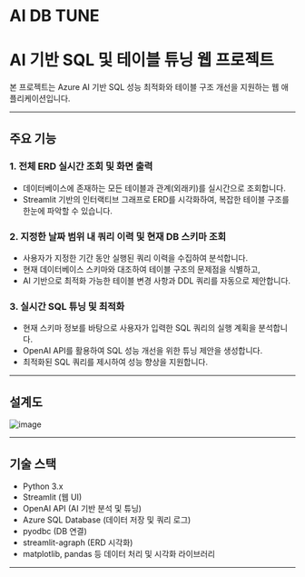 # AI DB TUNE
# AI 기반 SQL 및 테이블 튜닝 웹 프로젝트

본 프로젝트는 Azure AI 기반 SQL 성능 최적화와 테이블 구조 개선을 지원하는 웹 애플리케이션입니다.

---

## 주요 기능

### 1. 전체 ERD 실시간 조회 및 화면 출력
- 데이터베이스에 존재하는 모든 테이블과 관계(외래키)를 실시간으로 조회합니다.
- Streamlit 기반의 인터랙티브 그래프로 ERD를 시각화하여, 복잡한 테이블 구조를 한눈에 파악할 수 있습니다.

### 2. 지정한 날짜 범위 내 쿼리 이력 및 현재 DB 스키마 조회
- 사용자가 지정한 기간 동안 실행된 쿼리 이력을 수집하여 분석합니다.
- 현재 데이터베이스 스키마와 대조하여 테이블 구조의 문제점을 식별하고,
- AI 기반으로 최적화 가능한 테이블 변경 사항과 DDL 쿼리를 자동으로 제안합니다.

### 3. 실시간 SQL 튜닝 및 최적화
- 현재 스키마 정보를 바탕으로 사용자가 입력한 SQL 쿼리의 실행 계획을 분석합니다.
- OpenAI API를 활용하여 SQL 성능 개선을 위한 튜닝 제안을 생성합니다.
- 최적화된 SQL 쿼리를 제시하여 성능 향상을 지원합니다.

---
## 설계도
![image](https://github.com/user-attachments/assets/f1aa4dd0-295c-4280-a876-39af76118784)


---

## 기술 스택

- Python 3.x  
- Streamlit (웹 UI)  
- OpenAI API (AI 기반 분석 및 튜닝)  
- Azure SQL Database (데이터 저장 및 쿼리 로그)  
- pyodbc (DB 연결)  
- streamlit-agraph (ERD 시각화)  
- matplotlib, pandas 등 데이터 처리 및 시각화 라이브러리

---
